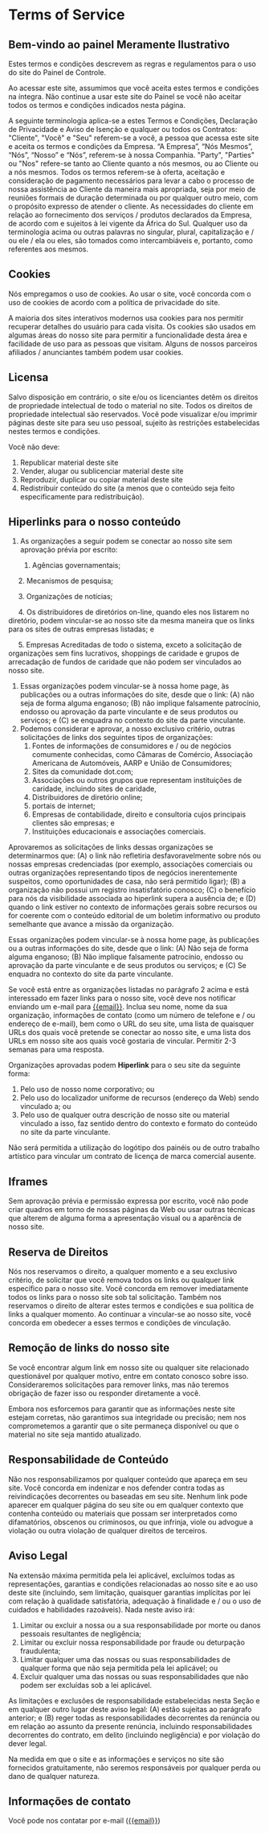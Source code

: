 # Terms of Service

## Bem-vindo ao painel Meramente Ilustrativo

Estes termos e condições descrevem as regras e regulamentos para o uso do site do Painel de Controle.

Ao acessar este site, assumimos que você aceita estes termos e condições na íntegra. Não continue a usar este site do Painel se você não aceitar todos os termos e condições indicados nesta página.

A seguinte terminologia aplica-se a estes Termos e Condições, Declaração de Privacidade e Aviso de Isenção e qualquer ou todos os Contratos: "Cliente", "Você" e "Seu" referem-se a você, a pessoa que acessa este site e aceita os termos e condições da Empresa. “A Empresa”, “Nós Mesmos”, “Nós”, “Nosso” e “Nós”, referem-se à nossa Companhia. "Party", "Parties" ou "Nos" refere-se tanto ao Cliente quanto a nós mesmos, ou ao Cliente ou a nós mesmos. Todos os termos referem-se à oferta, aceitação e consideração de pagamento necessários para levar a cabo o processo de nossa assistência ao Cliente da maneira mais apropriada, seja por meio de reuniões formais de duração determinada ou por qualquer outro meio, com o propósito expresso de atender o cliente. As necessidades do cliente em relação ao fornecimento dos serviços / produtos declarados da Empresa, de acordo com e sujeitos à lei vigente da África do Sul. Qualquer uso da terminologia acima ou outras palavras no singular, plural, capitalização e / ou ele / ela ou eles, são tomados como intercambiáveis ​​e, portanto, como referentes aos mesmos.

## Cookies

Nós empregamos o uso de cookies. Ao usar o site, você concorda com o uso de cookies de acordo com a política de privacidade do site.

A maioria dos sites interativos modernos usa cookies para nos permitir recuperar detalhes do usuário para cada visita. Os cookies são usados em algumas áreas do nosso site para permitir a funcionalidade desta área e facilidade de uso para as pessoas que visitam. Alguns de nossos parceiros afiliados / anunciantes também podem usar cookies.

## Licensa

Salvo disposição em contrário, o site e/ou os licenciantes detêm os direitos de propriedade intelectual de todo o material no site. Todos os direitos de propriedade intelectual são reservados. Você pode visualizar e/ou imprimir páginas deste site para seu uso pessoal, sujeito às restrições estabelecidas nestes termos e condições.


Você não deve:

1.  Republicar material deste site
2.  Vender, alugar ou sublicenciar material deste site
3.  Reproduzir, duplicar ou copiar material deste site
4.  Redistribuir conteúdo do site (a menos que o conteúdo seja feito especificamente para redistribuição).

## Hiperlinks para o nosso conteúdo

1. As organizações a seguir podem se conectar ao nosso site sem aprovação prévia por escrito:

     1.  Agências governamentais;

     2.  Mecanismos de pesquisa;

     3.  Organizações de notícias;

     4.  Os distribuidores de diretórios on-line, quando eles nos listarem no diretório, podem vincular-se ao nosso site da mesma maneira que os links para os sites de outras empresas listadas; e

     5.  Empresas Acreditadas de todo o sistema, exceto a solicitação de organizações sem fins lucrativos, shoppings de caridade e grupos de arrecadação de fundos de caridade que não podem ser vinculados ao nosso site.

1.  Essas organizações podem vincular-se à nossa home page, às publicações ou a outras informações do site, desde que o link: (A) não seja de forma alguma enganoso; (B) não implique falsamente patrocínio, endosso ou aprovação da parte vinculante e de seus produtos ou serviços; e (C) se enquadra no contexto do site da parte vinculante.
2.  Podemos considerar e aprovar, a nosso exclusivo critério, outras solicitações de links dos seguintes tipos de organizações:
    1.  Fontes de informações de consumidores e / ou de negócios comumente conhecidas, como Câmaras de Comércio, Associação Americana de Automóveis, AARP e União de Consumidores;
    2.  Sites da comunidade dot.com;
    3.  Associações ou outros grupos que representam instituições de caridade, incluindo sites de caridade,
    4.  Distribuidores de diretório online;
    5.  portais de internet;
    6.  Empresas de contabilidade, direito e consultoria cujos principais clientes são empresas; e
    7.  Instituições educacionais e associações comerciais.

Aprovaremos as solicitações de links dessas organizações se determinarmos que: (A) o link não refletiria desfavoravelmente sobre nós ou nossas empresas credenciadas (por exemplo, associações comerciais ou outras organizações representando tipos de negócios inerentemente suspeitos, como oportunidades de casa, não será permitido ligar); (B) a organização não possui um registro insatisfatório conosco; (C) o benefício para nós da visibilidade associada ao hiperlink supera a ausência de; e (D) quando o link estiver no contexto de informações gerais sobre recursos ou for coerente com o conteúdo editorial de um boletim informativo ou produto semelhante que avance a missão da organização.

Essas organizações podem vincular-se à nossa home page, às publicações ou a outras informações do site, desde que o link: (A) Não seja de forma alguma enganoso; (B) Não implique falsamente patrocínio, endosso ou aprovação da parte vinculante e de seus produtos ou serviços; e (C) Se enquadra no contexto do site da parte vinculante.

Se você está entre as organizações listadas no parágrafo 2 acima e está interessado em fazer links para o nosso site, você deve nos notificar enviando um e-mail para [{{email}}](mailto:{{email}}). Inclua seu nome, nome da sua organização, informações de contato (como um número de telefone e / ou endereço de e-mail), bem como o URL do seu site, uma lista de quaisquer URLs dos quais você pretende se conectar ao nosso site, e uma lista dos URLs em nosso site aos quais você gostaria de vincular. Permitir 2-3 semanas para uma resposta.

Organizações aprovadas podem **Hiperlink** para o seu site da seguinte forma:

1.  Pelo uso de nosso nome corporativo; ou
2.  Pelo uso do localizador uniforme de recursos (endereço da Web) sendo vinculado a; ou
3.  Pelo uso de qualquer outra descrição de nosso site ou material vinculado a isso, faz sentido dentro do contexto e formato do conteúdo no site da parte vinculante.

Não será permitida a utilização do logótipo dos painéis ou de outro trabalho artístico para vincular um contrato de licença de marca comercial ausente.

## Iframes

Sem aprovação prévia e permissão expressa por escrito, você não pode criar quadros em torno de nossas páginas da Web ou usar outras técnicas que alterem de alguma forma a apresentação visual ou a aparência de nosso site.

## Reserva de Direitos

Nós nos reservamos o direito, a qualquer momento e a seu exclusivo critério, de solicitar que você remova todos os links ou qualquer link específico para o nosso site. Você concorda em remover imediatamente todos os links para o nosso site sob tal solicitação. Também nos reservamos o direito de alterar estes termos e condições e sua política de links a qualquer momento. Ao continuar a vincular-se ao nosso site, você concorda em obedecer a esses termos e condições de vinculação.

## Remoção de links do nosso site

Se você encontrar algum link em nosso site ou qualquer site relacionado questionável por qualquer motivo, entre em contato conosco sobre isso. Consideraremos solicitações para remover links, mas não teremos obrigação de fazer isso ou responder diretamente a você.

Embora nos esforcemos para garantir que as informações neste site estejam corretas, não garantimos sua integridade ou precisão; nem nos comprometemos a garantir que o site permaneça disponível ou que o material no site seja mantido atualizado.

## Responsabilidade de Conteúdo

Não nos responsabilizamos por qualquer conteúdo que apareça em seu site. Você concorda em indenizar e nos defender contra todas as reivindicações decorrentes ou baseadas em seu site. Nenhum link pode aparecer em qualquer página do seu site ou em qualquer contexto que contenha conteúdo ou materiais que possam ser interpretados como difamatórios, obscenos ou criminosos, ou que infrinja, viole ou advogue a violação ou outra violação de qualquer direitos de terceiros.

## Aviso Legal

Na extensão máxima permitida pela lei aplicável, excluímos todas as representações, garantias e condições relacionadas ao nosso site e ao uso deste site (incluindo, sem limitação, quaisquer garantias implícitas por lei com relação à qualidade satisfatória, adequação à finalidade e / ou o uso de cuidados e habilidades razoáveis). Nada neste aviso irá:

1.  Limitar ou excluir a nossa ou a sua responsabilidade por morte ou danos pessoais resultantes de negligência;
2.  Limitar ou excluir nossa responsabilidade por fraude ou deturpação fraudulenta;
3.  Limitar qualquer uma das nossas ou suas responsabilidades de qualquer forma que não seja permitida pela lei aplicável; ou
4.  Excluir qualquer uma das nossas ou suas responsabilidades que não podem ser excluídas sob a lei aplicável.

As limitações e exclusões de responsabilidade estabelecidas nesta Seção e em qualquer outro lugar deste aviso legal: (A) estão sujeitas ao parágrafo anterior; e (B) reger todas as responsabilidades decorrentes da renúncia ou em relação ao assunto da presente renúncia, incluindo responsabilidades decorrentes do contrato, em delito (incluindo negligência) e por violação do dever legal.

Na medida em que o site e as informações e serviços no site são fornecidos gratuitamente, não seremos responsáveis por qualquer perda ou dano de qualquer natureza.

## Informações de contato

Você pode nos contatar por e-mail ([{{email}}](mailto:{{email}}))